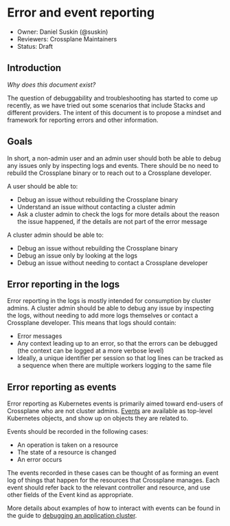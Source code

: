 # Error and event reporting

* Owner: Daniel Suskin (@suskin)
* Reviewers: Crossplane Maintainers
* Status: Draft

## Introduction

*Why does this document exist?*

The question of debuggability and troubleshooting has started to come up
recently, as we have tried out some scenarios that include Stacks and
different providers. The intent of this document is to propose a mindset
and framework for reporting errors and other information.

## Goals

In short, a non-admin user and an admin user should both be able to
debug any issues only by inspecting logs and events. There should be no
need to rebuild the Crossplane binary or to reach out to a Crossplane
developer.

A user should be able to:

* Debug an issue without rebuilding the Crossplane binary
* Understand an issue without contacting a cluster admin
* Ask a cluster admin to check the logs for more details about the
  reason the issue happened, if the details are not part of the error
  message

A cluster admin should be able to:

* Debug an issue without rebuilding the Crossplane binary
* Debug an issue only by looking at the logs
* Debug an issue without needing to contact a Crossplane developer


## Error reporting in the logs

Error reporting in the logs is mostly intended for consumption by
cluster admins. A cluster admin should be able to debug any issue by
inspecting the logs, without needing to add more logs themselves or
contact a Crossplane developer. This means that logs should contain:

* Error messages
* Any context leading up to an error, so that the errors can be debugged
  (the context can be logged at a more verbose level)
* Ideally, a unique identifier per session so that log lines can be
  tracked as a sequence when there are multiple workers logging to the
  same file

## Error reporting as events

Error reporting as Kubernetes events is primarily aimed toward end-users
of Crossplane who are not cluster admins.
[Events](https://kubernetes.io/docs/reference/generated/kubernetes-api/v1.16/#event-v1-core)
are available as top-level Kubernetes objects, and show up on objects
they are related to.

Events should be recorded in the following cases:

* An operation is taken on a resource
* The state of a resource is changed
* An error occurs

The events recorded in these cases can be thought of as forming an event
log of things that happen for the resources that Crossplane manages.
Each event should refer back to the relevant controller and resource,
and use other fields of the Event kind as appropriate.

More details about examples of how to interact with events can be found
in the guide to [debugging an application
cluster](https://kubernetes.io/docs/tasks/debug-application-cluster/).
